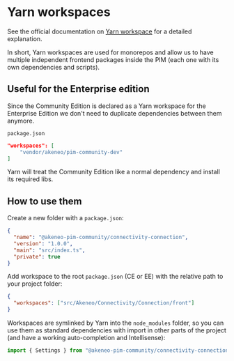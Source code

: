# Yarn workspaces

See the official documentation on [Yarn workspace](https://yarnpkg.com/lang/en/docs/workspaces/) for a detailed explanation.

In short, Yarn workspaces are used for monorepos and allow us to have multiple independent frontend packages inside the PIM (each one with its own dependencies and scripts).

## Useful for the Enterprise edition

Since the Community Edition is declared as a Yarn workspace for the Enterprise Edition we don't need to duplicate dependencies between them anymore.

`package.json`

```json
"workspaces": [
    "vendor/akeneo/pim-community-dev"
]
```

Yarn will treat the Community Edition like a normal dependency and install its required libs.

## How to use them

Create a new folder with a `package.json`:

```json
{
  "name": "@akeneo-pim-community/connectivity-connection",
  "version": "1.0.0",
  "main": "src/index.ts",
  "private": true
}
```

Add workspace to the root `package.json` (CE or EE) with the relative path to your project folder:

```json
{
  "workspaces": ["src/Akeneo/Connectivity/Connection/front"]
}
```

Workspaces are symlinked by Yarn into the `node_modules` folder, so you can use them as standard dependencies with import in other parts of the project (and have a working auto-completion and Intellisense):

```js
import { Settings } from "@akeneo-pim-community/connectivity-connection";
```
